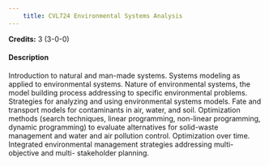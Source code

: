 ```yaml
---
    title: CVL724 Environmental Systems Analysis
---
```

**Credits:** 3 (3-0-0)



#### Description 
Introduction to natural and man-made systems. Systems modeling as applied to environmental systems. Nature of environmental systems, the model building process addressing to specific environmental problems. Strategies for analyzing and using environmental systems models. Fate and transport models for contaminants in air, water, and soil. Optimization methods (search techniques, linear programming, non-linear programming, dynamic programming) to evaluate alternatives for solid-waste management and water and air pollution control. Optimization over time. Integrated environmental management strategies addressing multi-objective and multi- stakeholder planning.